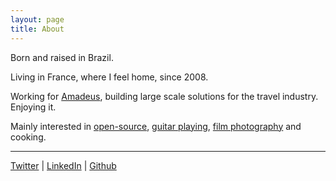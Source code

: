 ```yaml
---
layout: page
title: About
---
```

<!--p class="message">
  Hey there! This page is included as an example. Feel free to customize it for your own use upon downloading. Carry on!
</p-->
Born and raised in Brazil.

Living in France, where I feel home, since 2008.

Working for [Amadeus](http://www.amadeus.com/airlineit/index.html), building large
scale solutions for the travel industry. Enjoying it.

Mainly interested in [open-source](https://www.ohloh.com/accounts/leogomes/positions), [guitar playing](https://soundcloud.com/leonardo-gomes-23), [film photography](http://www.lomography.com/homes/leogomes) and cooking.

----
[Twitter](https://twitter.com/lgomes) | [LinkedIn](https://www.linkedin.com/in/leonardogomes) | [Github]()
